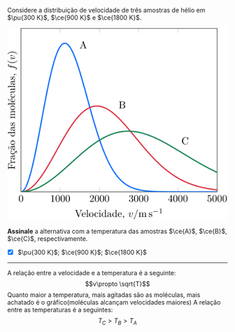 Considere a distribuição de velocidade de três amostras de hélio em $\pu{300 K}$, $\ce{900 K}$ e $\ce{1800 K}$.

![Figura do problema 3C28.](3C28-1P.svg)

**Assinale** a alternativa com a temperatura das amostras $\ce{A}$, $\ce{B}$, $\ce{C}$, respectivamente.

- [x] $\pu{300 K}$; $\ce{900 K}$; $\ce{1800 K}$


---

A relação entre a velocidade e a temperatura é a seguinte:
$$v\propto \sqrt{T}$$
Quanto maior a temperatura, mais agitadas são as moléculas, mais achatado é o gráfico(moléculas alcançam velocidades maiores)
A relação entre as temperaturas é a seguintes:
$$T_C>T_B>T_A$$
